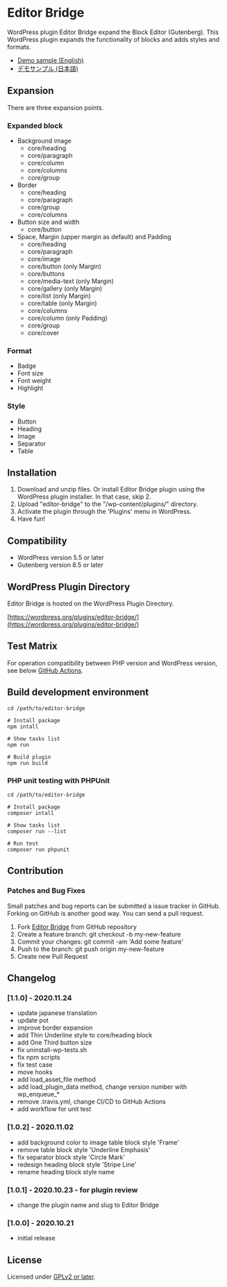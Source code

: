 # Editor Bridge

WordPress plugin Editor Bridge expand the Block Editor (Gutenberg).
This WordPress plugin expands the functionality of blocks and adds styles and formats.

* [Demo sample (English)](https://cms.thingslabo.com/demo/foresight/sample-page/wordpress-plugin-editor-bridge-demo-sample/)
* [デモサンプル (日本語)](https://cms.thingslabo.com/demo/foresight/sample-page/wordpress-plugin-editor-bridge-demo-sample-ja/)

## Expansion

There are three expansion points.

### Expanded block

* Background image
	* core/heading
	* core/paragraph
	* core/column
	* core/columns
	* core/group
* Border
	* core/heading
	* core/paragraph
	* core/group
	* core/columns
* Button size and width
	* core/button
* Space, Margin (upper margin as default) and Padding
	* core/heading
	* core/paragraph
	* core/image
	* core/button (only Margin)
	* core/buttons
	* core/media-text (only Margin)
	* core/gallery (only Margin)
	* core/list (only Margin)
	* core/table (only Margin)
	* core/columns
	* core/column (only Padding)
	* core/group
	* core/cover

### Format

* Badge
* Font size
* Font weight
* Highlight

### Style

* Button
* Heading
* Image
* Separator
* Table

## Installation

1. Download and unzip files. Or install Editor Bridge plugin using the WordPress plugin installer. In that case, skip 2.
2. Upload "editor-bridge" to the "/wp-content/plugins/" directory.
3. Activate the plugin through the 'Plugins' menu in WordPress.
4. Have fun!

## Compatibility

- WordPress version 5.5 or later
- Gutenberg version 8.5 or later

## WordPress Plugin Directory

Editor Bridge is hosted on the WordPress Plugin Directory.

[https://wordpress.org/plugins/editor-bridge/](https://wordpress.org/plugins/editor-bridge/)

## Test Matrix

For operation compatibility between PHP version and WordPress version, see below [GitHub Actions](https://github.com/thingsym/editor-bridge/actions).

## Build development environment

```console
cd /path/to/editor-bridge

# Install package
npm intall

# Show tasks list
npm run

# Build plugin
npm run build
```

### PHP unit testing with PHPUnit

```console
cd /path/to/editor-bridge

# Install package
composer intall

# Show tasks list
composer run --list

# Run test
composer run phpunit
```

## Contribution

### Patches and Bug Fixes

Small patches and bug reports can be submitted a issue tracker in GitHub. Forking on GitHub is another good way. You can send a pull request.

1. Fork [Editor Bridge](https://github.com/thingsym/editor-bridge) from GitHub repository
2. Create a feature branch: git checkout -b my-new-feature
3. Commit your changes: git commit -am 'Add some feature'
4. Push to the branch: git push origin my-new-feature
5. Create new Pull Request

## Changelog

### [1.1.0] - 2020.11.24

* update japanese translation
* update pot
* improve border expansion
* add Thin Underline style to core/heading block
* add One Third button size
* fix uninstall-wp-tests.sh
* fix npm scripts
* fix test case
* move hooks
* add load_asset_file method
* add load_plugin_data method, change version number with wp_enqueue_*
* remove .travis.yml, change CI/CD to GitHub Actions
* add workflow for unit test

### [1.0.2] - 2020.11.02

* add background color to image table block style 'Frame'
* remove table block style 'Underline Emphasis'
* fix separator block style 'Circle Mark'
* redesign heading block style 'Stripe Line'
* rename heading block style name

### [1.0.1] - 2020.10.23 - for plugin review

* change the plugin name and slug to Editor Bridge

### [1.0.0] - 2020.10.21

* initial release

## License

Licensed under [GPLv2 or later](https://www.gnu.org/licenses/gpl-2.0.html).
